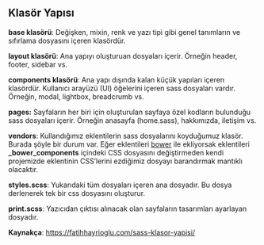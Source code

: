 ## Klasör Yapısı

**base klasörü**: Değişken, mixin, renk ve yazı tipi gibi genel tanımların ve sıfırlama dosyasını içeren klasördür.

**layout klasörü**: Ana yapıyı oluşturuan dosyaları içerir. Örneğin header, footer, sidebar vs.

**components klasörü**: Ana yapı dışında kalan küçük yapıları içeren klasördür. Kullanıcı arayüzü (UI) öğelerini içeren sass dosyaları vardır. Örneğin, modal, lightbox, breadcrumb vs.

**pages:** Sayfaların her biri için oluşturulan sayfaya özel kodların bulunduğu sass dosyaları içerir. Örneğin anasayfa (home.sass), hakkımızda, iletişim vs.

**vendors**: Kullandığımız eklentilerin sass dosyalarını koyduğumuz klasör. Burada şöyle bir durum var. Eğer eklentileri [bower](https://fatihhayrioglu.com/arayuz-gelistiriciler-icin-paket-yonetimi-bower/) ile ekliyorsak eklentileri **_bower_components** içindeki CSS dosyasını değiştirmeden kendi projemizde eklentinin CSS’lerini ezdiğimiz dosyayı barandırmak mantıklı olacaktır.

**styles.scss**: Yukarıdaki tüm dosyaları içeren ana dosyadır. Bu dosya derlenerek tek bir css dosyasını oluşturur.

**print.scss**:  Yazıcıdan çıktısı alınacak olan sayfaların tasarımları ayarlayan dosyadır.



**Kaynakça**: https://fatihhayrioglu.com/sass-klasor-yapisi/ 
